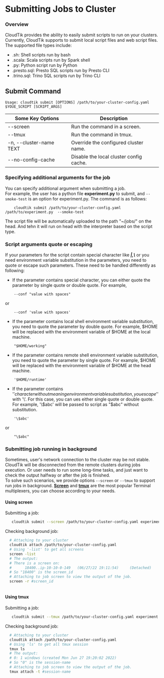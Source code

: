 # Submitting Jobs to Cluster

### Overview
CloudTik provides the ability to easily submit scripts to run on your clusters. Currently, CloudTik supports to submit local script files and web script files.
The supported file types include:
- .sh: Shell scripts run by bash
- .scala: Scala scripts run by Spark shell
- .py: Python script run by Python
- .presto.sql: Presto SQL scripts run by Presto CLI
- .trino.sql: Trino SQL scripts run by Trino CLI

## Submit Command


```
Usage: cloudtik submit [OPTIONS] /path/to/your-cluster-config.yaml $YOUE_SCRIPT [SCRIPT_ARGS]
```

| Some Key Options        | Description|
|-------------------------|---|
| --screen                |Run the command in a screen.|
| --tmux                  |Run the command in tmux.|
| -n, --cluster-name TEXT |Override the configured cluster name.|
| --no-config-cache       |Disable the local cluster config cache.|



### Specifying additional arguments for the job

You can specify additional argument when submitting a job.  
For example, the user has a python file **experiment.py** to submit, and `--smoke-test` is an option for experiment.py. The command is as follows:
```
    cloudtik submit /path/to/your-cluster-config.yaml /path/to/experiment.py  --smoke-test
```
The script file will be automatically uploaded to the path "~/jobs/" on the head. And tehn it will run on head with the interpreter based on the script type.

### Script arguments quote or escaping
If your parameters for the script contain special character like ***|,\\*** or
you need environment variable substitution in the parameters, you need to quote or escape such parameters.
These need to be handled differently as following:

- If the parameter contains special character, you can either quote the parameter by single quote or double quote.
For example,
```
    --conf "value with spaces"
```
or
```
    --conf 'value with spaces'
```

- If the parameter contains local shell environment variable substitution, you need to quote the parameter by double quote.
For example, $HOME will be replaced with the environment variable of $HOME at the local machine.
```
    "$HOME/working"
```

- If the parameter contains remote shell environment variable substitution, you need to quote the parameter by single quote.
For example, $HOME will be replaced with the environment variable of $HOME at the head machine.
```
    '$HOME/runtime'
```

- If the parameter contains '$' character without meaning environment variable substitution, you escape '$' with '\\'.
For this case, you can ues either single quote or double quote.
For example, '\\$abc' will be passed to script as "$abc" without substitution.
```
    '\$abc'
```
or
```
    "\$abc"
```

### Submitting job running in background
    
Sometimes, user's network connection to the cluster may be not stable. CloudTik will be disconnected from the remote clusters during jobs execution.
Or user needs to run some long-time tasks, and just want to check the output halfway or after the job is finished.  
To solve such scenarios, we provide options `--screen` or `--tmux` to support run jobs in background. 
**[Screen](https://www.gnu.org/software/screen/manual/screen.html)** and **[tmux](https://github.com/tmux/tmux/wiki/Getting-Started)** are the most popular Terminal multiplexers, you can choose according to your needs.

####  Using screen
Submitting a job:
```bash
   cloudtik submit --screen /path/to/your-cluster-config.yaml experiment.py
```
Checking background job:
```bash
  # Attaching to your cluster
  cloudtik attach /path/to/your-cluster-config.yaml 
  # Using '-list' to get all screens
  screen -list
  # The output:
  # There is a screen on:
  #      18400..ip-10-10-0-149   (06/27/22 19:11:54)     (Detached)
  # So "18400" is the screen_id
  # Attaching to job screen to view the output of the job.
  screen -r #screen_id
  
```


####  Using tmux
Submitting a job:
```bash
   cloudtik submit --tmux /path/to/your-cluster-config.yaml experiment.py
```
Checking background job:
```bash
  # Attaching to your cluster
  cloudtik attach /path/to/your-cluster-config.yaml 
  # Using 'ls' to get all tmux session
  tmux ls
  # The output:
  # 0: 1 windows (created Mon Jun 27 19:20:02 2022)
  # So "0" is the session-name
  # Attaching to job screen to view the output of the job.
  tmux attach -t #session-name
  
```


